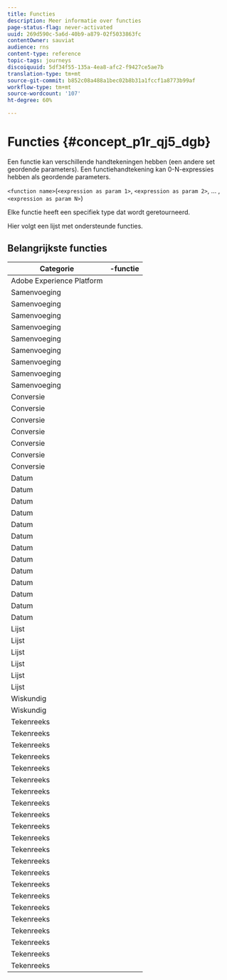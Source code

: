 ```yaml
---
title: Functies
description: Meer informatie over functies
page-status-flag: never-activated
uuid: 269d590c-5a6d-40b9-a879-02f5033863fc
contentOwner: sauviat
audience: rns
content-type: reference
topic-tags: journeys
discoiquuid: 5df34f55-135a-4ea8-afc2-f9427ce5ae7b
translation-type: tm+mt
source-git-commit: b852c08a488a1bec02b8b31a1fccf1a8773b99af
workflow-type: tm+mt
source-wordcount: '107'
ht-degree: 60%

---
```



# Functies {#concept_p1r_qj5_dgb}

Een functie kan verschillende handtekeningen hebben (een andere set geordende parameters). Een functiehandtekening kan 0-N-expressies hebben als geordende parameters.

`<function name>`(`<expression as param 1>`, `<expression as param 2>`, ... ,`<expression as param N>`)

Elke functie heeft een specifiek type dat wordt geretourneerd.

Hier volgt een lijst met ondersteunde functies.

## Belangrijkste functies

| Categorie | -functie |
|-------------|-----------------------|
| Adobe Experience Platform | [](../functions/functioninsegment.md) |
| Samenvoeging | [](../functions/functionavg.md) |
| Samenvoeging | [](../functions/functioncount.md) |
| Samenvoeging | [](../functions/functioncountonlynull.md) |
| Samenvoeging | [](../functions/functioncountwithnull.md) |
| Samenvoeging | [](../functions/functiondistinctcount.md) |
| Samenvoeging | [](../functions/functiondistinctcountwithnull.md) |
| Samenvoeging | [](../functions/functionmax.md) |
| Samenvoeging | [](../functions/functionmin.md) |
| Samenvoeging | [](../functions/functionsum.md) |
| Conversie | [](../functions/functiontobool.md) |
| Conversie | [](../functions/functiontodatetime.md) |
| Conversie | [](../functions/functiontodatetimeonly.md) |
| Conversie | [](../functions/functiontodecimal.md) |
| Conversie | [](../functions/functiontoduration.md) |
| Conversie | [](../functions/functiontointeger.md) |
| Conversie | [](../functions/functiontostring.md) |
| Datum | [](../functions/functioncurrenttimeinmillis.md) |
| Datum | [](../functions/functioninlastdays.md) |
| Datum | [](../functions/functioninlasthours.md) |
| Datum | [](../functions/functioninlastmonths.md) |
| Datum | [](../functions/functioninlastyears.md) |
| Datum | [](../functions/functioninnextdays.md) |
| Datum | [](../functions/functioninnexthours.md) |
| Datum | [](../functions/functioninnextmonths.md) |
| Datum | [](../functions/functioninnextyears.md) |
| Datum | [](../functions/functionnow.md) |
| Datum | [](../functions/functionnowwithdelta.md) |
| Datum | [](../functions/functionsethours.md) |
| Datum | [](../functions/functionsetdays.md) |
| Lijst | [](../functions/functiondistinct.md) |
| Lijst | [](../functions/functiondistinctcount.md) |
| Lijst | [](../functions/functionin.md) |
| Lijst | [](../functions/functionlistsize.md) |
| Lijst | [](../functions/functionserializelist.md) |
| Lijst | [](../functions/functionsort.md) |
| Wiskundig | [](../functions/functionrandom.md) |
| Wiskundig | [](../functions/functionround.md) |
| Tekenreeks | [](../functions/functionconcat.md) |
| Tekenreeks | [](../functions/functioncontain.md) |
| Tekenreeks | [](../functions/functioncontainwithignorecase.md) |
| Tekenreeks | [](../functions/functionendwith.md) |
| Tekenreeks | [](../functions/functionendwithignorecase.md) |
| Tekenreeks | [](../functions/functionequalignorecase.md) |
| Tekenreeks | [](../functions/functionindexof.md) |
| Tekenreeks | [](../functions/functionisempty.md) |
| Tekenreeks | [](../functions/functionisnotempty.md) |
| Tekenreeks | [](../functions/functionlastindexof.md) |
| Tekenreeks | [](../functions/functionlength.md) |
| Tekenreeks | [](../functions/functionlower.md) |
| Tekenreeks | [](../functions/functionmatchregexp.md) |
| Tekenreeks | [](../functions/functionnotequalignorecase.md) |
| Tekenreeks | [](../functions/functionreplace.md) |
| Tekenreeks | [](../functions/functionreplaceall.md) |
| Tekenreeks | [](../functions/functionstartwith.md) |
| Tekenreeks | [](../functions/functionstartwithignorecase.md) |
| Tekenreeks | [](../functions/functionsubstr.md) |
| Tekenreeks | [](../functions/functiontrim.md) |
| Tekenreeks | [](../functions/functionupper.md) |
| Tekenreeks | [](../functions/functionuuid.md) |